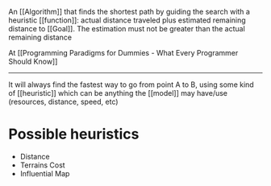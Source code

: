 An [[Algorithm]] that finds the shortest path by guiding the search with a heuristic [[function]]: actual distance traveled plus estimated remaining distance to [[Goal]]. The estimation must not be greater than the actual remaining distance

At [[Programming Paradigms for Dummies - What Every Programmer Should Know]]

---

It will always find the fastest way to go from point A to B, using some kind of [[heuristic]] which can be anything the [[model]] may have/use (resources, distance, speed, etc)

# Possible heuristics

- Distance
- Terrains Cost
- Influential Map
